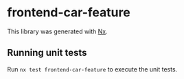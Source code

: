# frontend-car-feature

This library was generated with [Nx](https://nx.dev).

## Running unit tests

Run `nx test frontend-car-feature` to execute the unit tests.
